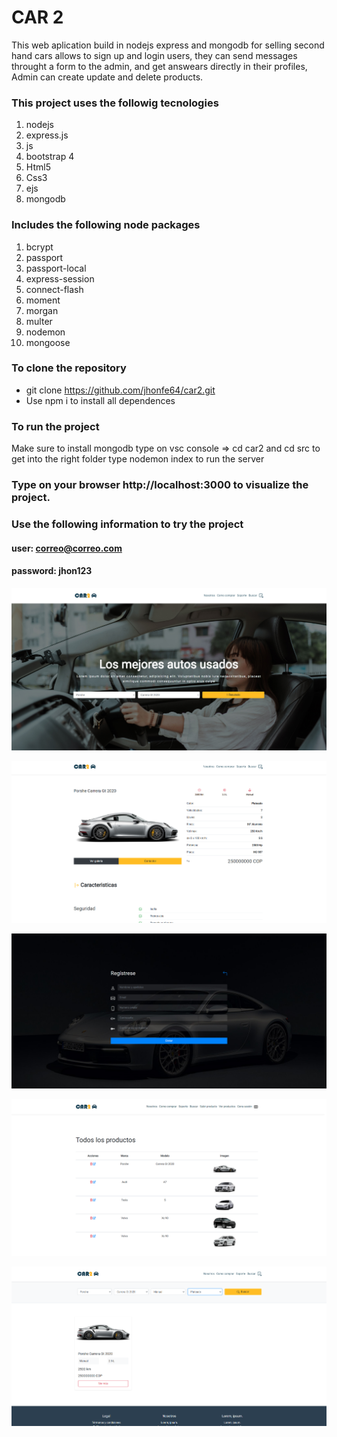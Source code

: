 

# CAR 2

This web aplication build in nodejs express and mongodb for selling second hand cars allows to sign up and login users, they can send messages throught a form to the admin, and get answears directly in their profiles, Admin can create update and delete products.


### This project uses the followig tecnologies

1. nodejs
2. express.js
3. js
4. bootstrap 4
5. Html5
6. Css3
7. ejs
8. mongodb

### Includes the following node packages

1. bcrypt 
2. passport
3. passport-local
4. express-session
5. connect-flash
6. moment
7. morgan
8. multer
9. nodemon
10. mongoose


### To clone the repository

- git clone https://github.com/jhonfe64/car2.git
- Use npm i to install all dependences 


### To run the project

Make sure to install mongodb
type on vsc console => cd car2 and cd src to get into the right folder
type nodemon index to run the server


### Type on your browser http://localhost:3000 to visualize the project.


### Use the following information to try the project

#### user: correo@correo.com
#### password: jhon123



![](https://github.com/jhonfe64/car2/blob/master/c21.jpg?raw=true)


 
![](https://github.com/jhonfe64/car2/blob/master/c22.jpg?raw=true)



![](https://github.com/jhonfe64/car2/blob/master/c24.jpg?raw=true)



![](https://github.com/jhonfe64/car2/blob/master/all_products.png?raw=true)



![](https://github.com/jhonfe64/car2/blob/master/searching2.png?raw=true)
